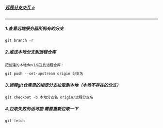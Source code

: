 ##### [远程分支交互 :star:](#top) <b id="top"></b>
----

##### 1.查看远端服务器所拥有的分支
```powershell
git branch -r
```

##### 2.推送本地分支到远程仓库
`把创建的本地dev1推送到远程仓库：`
```powershell
git push --set-upstream origin 分支名
```

##### 3.远程git仓库里的指定分支拉取到本地（本地不存在的分支） 
```powershell
git checkout -b 本地分支名 origin/远程分支名
```

##### 4.拉取失败的话可能 需要重新拉取一下

```node
git fetch
```
